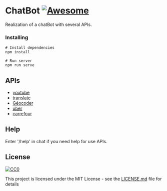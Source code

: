 # ChatBot [![Awesome](https://cdn.rawgit.com/sindresorhus/awesome/d7305f38d29fed78fa85652e3a63e154dd8e8829/media/badge.svg)](https://github.com/sindresorhus/awesome)

Realization of a chatBot with several APIs.

### Installing

```
# Install dependencies
npm install

# Run server 
npm run serve
```

## APIs

* [youtube](https://developers.google.com/youtube/v3/) 
* [translate](https://cloud.google.com/translate/docs/) 
* [Géocoder](https://developers.google.com/maps/documentation/geocoding/start?hl=fr)
* [uber](https://developer.uber.com/) 
* [carrefour](https://developer.fr.carrefour.io/) 

## Help

Enter '/help' in chat if you need help for use APIs.

## License

[![CC0](https://licensebuttons.net/p/zero/1.0/88x31.png)](https://creativecommons.org/publicdomain/zero/1.0/)

This project is licensed under the MIT License - see the [LICENSE.md](LICENSE.md) file for details